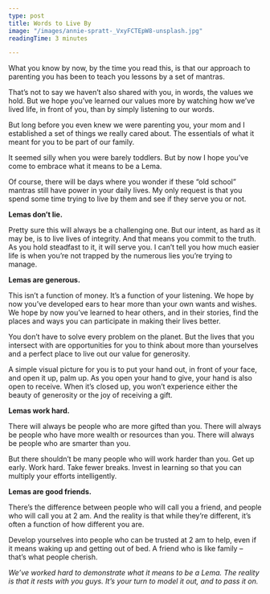 ```yaml
---
type: post
title: Words to Live By
image: "/images/annie-spratt-_VxyFCTEpW8-unsplash.jpg"
readingTime: 3 minutes

---
```

What you know by now, by the time you read this, is that our approach to parenting you has been to teach you lessons by a set of mantras.

That’s not to say we haven’t also shared with you, in words, the values we hold. But we hope you’ve learned our values more by watching how we’ve lived life, in front of you, than by simply listening to our words.

But long before you even knew we were parenting you, your mom and I established a set of things we really cared about. The essentials of what it meant for you to be part of our family.

It seemed silly when you were barely toddlers. But by now I hope you’ve come to embrace what it means to be a Lema.

Of course, there will be days where you wonder if these “old school” mantras still have power in your daily lives. My only request is that you spend some time trying to live by them and see if they serve you or not.

**Lemas don’t lie.**

Pretty sure this will always be a challenging one. But our intent, as hard as it may be, is to live lives of integrity. And that means you commit to the truth. As you hold steadfast to it, it will serve you. I can’t tell you how much easier life is when you’re not trapped by the numerous lies you’re trying to manage.

**Lemas are generous.**

This isn’t a function of money. It’s a function of your listening. We hope by now you’ve developed ears to hear more than your own wants and wishes. We hope by now you’ve learned to hear others, and in their stories, find the places and ways you can participate in making their lives better.

You don’t have to solve every problem on the planet. But the lives that you intersect with are opportunities for you to think about more than yourselves and a perfect place to live out our value for generosity.

A simple visual picture for you is to put your hand out, in front of your face, and open it up, palm up. As you open your hand to give, your hand is also open to receive. When it’s closed up, you won’t experience either the beauty of generosity or the joy of receiving a gift.

**Lemas work hard.**

There will always be people who are more gifted than you. There will always be people who have more wealth or resources than you. There will always be people who are smarter than you.

But there shouldn’t be many people who will work harder than you. Get up early. Work hard. Take fewer breaks. Invest in learning so that you can multiply your efforts intelligently.

**Lemas are good friends.**

There’s the difference between people who will call you a friend, and people who will call you at 2 am. And the reality is that while they’re different, it’s often a function of how different you are.

Develop yourselves into people who can be trusted at 2 am to help, even if it means waking up and getting out of bed. A friend who is like family – that’s what people cherish.

_We’ve worked hard to demonstrate what it means to be a Lema. The reality is that it rests with you guys. It’s your turn to model it out, and to pass it on._